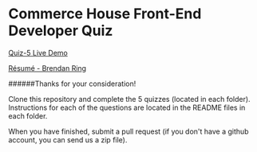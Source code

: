 
# Commerce House Front-End Developer Quiz

[Quiz-5 Live Demo](http://bring0.com/quiz-5/ "Quiz-5 Live Demo")


[Résumé - Brendan Ring](http://bring0.com/BrendanR.pdf "Brendan Ring Resume")

######Thanks for your consideration! 



Clone this repository and complete the 5 quizzes (located in each folder). Instructions for each of the questions are located in the README files in each folder.

When you have finished, submit a pull request (if you don't have a github account, you can send us a zip file).
